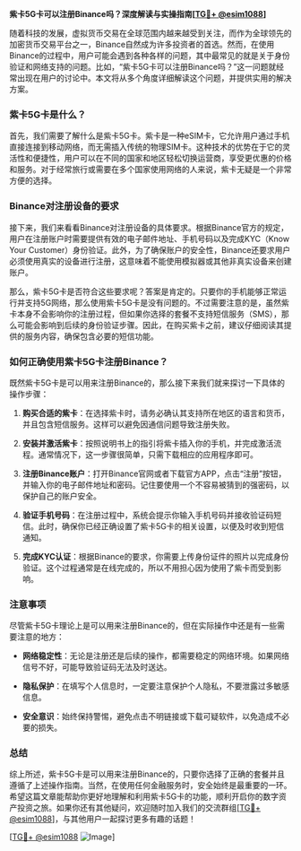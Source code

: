 **紫卡5G卡可以注册Binance吗？深度解读与实操指南[[TG💪+ @esim1088](https://t.me/s/esim1088)]**

随着科技的发展，虚拟货币交易在全球范围内越来越受到关注，而作为全球领先的加密货币交易平台之一，Binance自然成为许多投资者的首选。然而，在使用Binance的过程中，用户可能会遇到各种各样的问题，其中最常见的就是关于身份验证和网络支持的问题。比如，“紫卡5G卡可以注册Binance吗？”这一问题就经常出现在用户的讨论中。本文将从多个角度详细解读这个问题，并提供实用的解决方案。

### 紫卡5G卡是什么？

首先，我们需要了解什么是紫卡5G卡。紫卡是一种eSIM卡，它允许用户通过手机直接连接到移动网络，而无需插入传统的物理SIM卡。这种技术的优势在于它的灵活性和便捷性，用户可以在不同的国家和地区轻松切换运营商，享受更优惠的价格和服务。对于经常旅行或需要在多个国家使用网络的人来说，紫卡无疑是一个非常方便的选择。

### Binance对注册设备的要求

接下来，我们来看看Binance对注册设备的具体要求。根据Binance官方的规定，用户在注册账户时需要提供有效的电子邮件地址、手机号码以及完成KYC（Know Your Customer）身份验证。此外，为了确保账户的安全性，Binance还要求用户必须使用真实的设备进行注册，这意味着不能使用模拟器或其他非真实设备来创建账户。

那么，紫卡5G卡是否符合这些要求呢？答案是肯定的。只要你的手机能够正常运行并支持5G网络，那么使用紫卡5G卡是没有问题的。不过需要注意的是，虽然紫卡本身不会影响你的注册过程，但如果你选择的套餐不支持短信服务（SMS），那么可能会影响到后续的身份验证步骤。因此，在购买紫卡之前，建议仔细阅读其提供的服务内容，确保包含必要的短信功能。

### 如何正确使用紫卡5G卡注册Binance？

既然紫卡5G卡是可以用来注册Binance的，那么接下来我们就来探讨一下具体的操作步骤：

1. **购买合适的紫卡**：在选择紫卡时，请务必确认其支持所在地区的语言和货币，并且包含短信服务。这样可以避免因通信问题导致注册失败。
   
2. **安装并激活紫卡**：按照说明书上的指引将紫卡插入你的手机，并完成激活流程。通常情况下，这一步骤很简单，只需下载相应的应用程序即可。

3. **注册Binance账户**：打开Binance官网或者下载官方APP，点击“注册”按钮，并输入你的电子邮件地址和密码。记住要使用一个不容易被猜到的强密码，以保护自己的账户安全。

4. **验证手机号码**：在注册过程中，系统会提示你输入手机号码并接收验证码短信。此时，确保你已经正确设置了紫卡5G卡的相关设置，以便及时收到短信通知。

5. **完成KYC认证**：根据Binance的要求，你需要上传身份证件的照片以完成身份验证。这个过程通常是在线完成的，所以不用担心因为使用了紫卡而受到影响。

### 注意事项

尽管紫卡5G卡理论上是可以用来注册Binance的，但在实际操作中还是有一些需要注意的地方：

- **网络稳定性**：无论是注册还是后续的操作，都需要稳定的网络环境。如果网络信号不好，可能导致验证码无法及时送达。
  
- **隐私保护**：在填写个人信息时，一定要注意保护个人隐私，不要泄露过多敏感信息。

- **安全意识**：始终保持警惕，避免点击不明链接或下载可疑软件，以免造成不必要的损失。

### 总结

综上所述，紫卡5G卡是可以用来注册Binance的，只要你选择了正确的套餐并且遵循了上述操作指南。当然，在使用任何金融服务时，安全始终是最重要的一环。希望这篇文章能帮助你更好地理解和利用紫卡5G卡的功能，顺利开启你的数字资产投资之旅。如果你还有其他疑问，欢迎随时加入我们的交流群组[[TG💪+ @esim1088](https://t.me/s/esim1088)]，与其他用户一起探讨更多有趣的话题！

[[TG💪+ @esim1088](https://t.me/s/esim1088) ![Image](https://i.postimg.cc/4NQfJmqS/Snipaste-2025-05-13-00-14-12.png)]